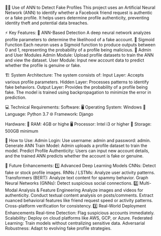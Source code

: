 🕵️‍♂️ Use of ANN to Detect Fake Profiles
This project uses an Artificial Neural Network (ANN) to identify whether a Facebook friend request is authentic or a fake profile.
It helps users determine profile authenticity, preventing identity theft and potential data breaches.

⚡ Key Features:
🧠 ANN-Based Detection
A deep neural network analyzes profile parameters to determine the likelihood of a fake account.
🔢 Sigmoid Function
Each neuron uses a Sigmoid function to produce outputs between 0 and 1, representing the probability of a profile being malicious.
👥 Admin and User Modules
Admin Module: Upload profile datasets to train the ANN and view the dataset.
User Module: Input new account data to predict whether the profile is genuine or fake.

🏗️ System Architecture:
The system consists of:
Input Layer: Accepts various profile parameters.
Hidden Layer: Processes patterns to identify fake behaviors.
Output Layer: Provides the probability of a profile being fake.
The model is trained using backpropagation to minimize the error in prediction.

💻 Technical Requirements:
Software:
🖥️ Operating System: Windows
🐍 Language: Python 3.7
🌐 Framework: Django

Hardware:
💾 RAM: 4GB or highe
🖥️ Processor: Intel i3 or higher
💽 Storage: 500GB minimum

🚀 How to Use:
Admin Login:
Use username: admin and password: admin.
Generate ANN Train Model:
Admin uploads a profile dataset to train the model.
Predict Profile Authenticity:
Users can input new account details, and the trained ANN predicts whether the account is fake or genuine.

🔮 Future Enhancements:
1️⃣ Advanced Deep Learning Models
CNNs: Detect fake or stock profile images.
RNNs / LSTMs: Analyze user activity patterns.
Transformers (BERT): Analyze text content for spammy behavior.
Graph Neural Networks (GNNs): Detect suspicious social connections.
2️⃣ Multi-Modal Analysis & Feature Engineering
Analyze images and videos for authenticity.
Conduct textual content analysis on posts/comments.
Extract nuanced behavioral features like friend request speed or activity patterns.
Cross-platform verification for consistency.
3️⃣ Real-World Deployment Enhancements
Real-time Detection: Flag suspicious accounts immediately.
Scalability: Deploy on cloud platforms like AWS, GCP, or Azure.
Federated Learning: Train models without centralizing sensitive data.
Adversarial Robustness: Adapt to evolving fake profile strategies.
